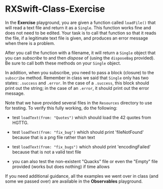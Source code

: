 RXSwift-Class-Exercise
===

In the **Exercise** playground, you are given a function called `loadFile()` that will read a text file and return it as a `Single`. This function works fine and does not need to be edited.  Your task is to call that function so that it reads the file, if a legitimate text file is given, and produces an error message when there is a problem.

After you call the function with a filename, it will return a `Single` object that you can _subscribe_ to and then _dispose_ of (using the `disposeBag` provided). Be sure to call both these methods on your `Single` object.

In addition, when you subscribe, you need to pass a block (closure) to the `subscribe` method.  Remember in class we said that `Single` only has two states: `.success` and `.error`.  In the case of a `.success`, this block should print out the string; in the case of an `.error`, it should print out the error message.

Note that we have provided several files in the `Resources` directory to use for testing.  To verify this fully working, do the following: 

- test `loadText(from: "Quotes")` which should load the 42 quotes from HGTTG. 

- test `loadText(from: "fix_bug")` which should print 'fileNotFound' because that is a png file rather than text

- test `loadText(from: "fix_bugs")` which should print 'encodingFailed' because that is not a valid text file

- you can also test the non-existent "Quacks" file or even the "Empty" file provided (works but does nothing) if time allows


If you need additional guidance, all the examples we went over in class (and some we passed over) are available in the **Observables** playground.

